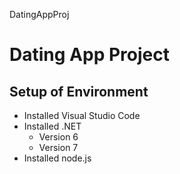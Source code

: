 DatingAppProj

# Dating App Project

## Setup of Environment

- Installed Visual Studio Code
- Installed .NET
  - Version 6
  - Version 7
- Installed node.js
